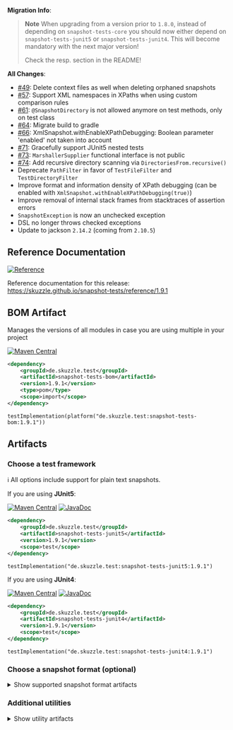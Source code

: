 **Migration Info**: 

> **Note**
> When upgrading from a version prior to `1.8.0`, instead of depending on `snapshot-tests-core` you should now 
> either depend on `snapshot-tests-junit5` or `snapshot-tests-junit4`. 
> This will become mandatory with the next major version!
> 
> Check the resp. section in the README!

**All Changes**: 

* [#49](https://github.com/skuzzle/snapshot-tests/issues/49): Delete context files as well when deleting orphaned snapshots
* [#57](https://github.com/skuzzle/snapshot-tests/issues/57): Support XML namespaces in XPaths when using custom comparison rules
* [#61](https://github.com/skuzzle/snapshot-tests/issues/61): `@SnapshotDirectory` is not allowed anymore on test methods, only on test class
* [#64](https://github.com/skuzzle/snapshot-tests/issues/64): Migrate build to gradle
* [#66](https://github.com/skuzzle/snapshot-tests/issues/66): XmlSnapshot.withEnableXPathDebugging: Boolean parameter 'enabled' not taken into account
* [#71](https://github.com/skuzzle/snapshot-tests/issues/71): Gracefully support JUnit5 nested tests
* [#73](https://github.com/skuzzle/snapshot-tests/issues/73): `MarshallerSupplier` functional interface is not public
* [#74](https://github.com/skuzzle/snapshot-tests/issues/74): Add recursive directory scanning via `DirectoriesFrom.recursive()`
* Deprecate `PathFilter` in favor of `TestFileFilter` and `TestDirectoryFilter`
* Improve format and information density of XPath debugging (can be enabled with `XmlSnapshot.withEnableXPathDebugging(true)`)
* Improve removal of internal stack frames from stacktraces of assertion errors
* `SnapshotException` is now an unchecked exception
* DSL no longer throws checked exceptions
* Update to jackson `2.14.2` (coming from `2.10.5`)

## Reference Documentation

[![Reference](https://img.shields.io/static/v1?label=Reference&message=1.9.1&color=orange)](https://skuzzle.github.io/snapshot-tests/reference/1.9.1)

Reference documentation for this release: https://skuzzle.github.io/snapshot-tests/reference/1.9.1


## BOM Artifact
Manages the versions of all modules in case you are using multiple in your project

[![Maven Central](https://img.shields.io/static/v1?label=MavenCentral&message=1.9.1&color=blue)](https://search.maven.org/artifact/de.skuzzle.test/snapshot-tests-bom/1.9.1/jar)

```xml
<dependency>
    <groupId>de.skuzzle.test</groupId>
    <artifactId>snapshot-tests-bom</artifactId>
    <version>1.9.1</version>
    <type>pom</type>
    <scope>import</scope>
</dependency>
```

```
testImplementation(platform("de.skuzzle.test:snapshot-tests-bom:1.9.1"))
```

## Artifacts

### Choose a test framework

ℹ️ All options include support for plain text snapshots.

If you are using **JUnit5**:

[![Maven Central](https://img.shields.io/static/v1?label=MavenCentral&message=1.9.1&color=blue)](https://search.maven.org/artifact/de.skuzzle.test/snapshot-tests-junit5/1.9.1/jar) [![JavaDoc](https://img.shields.io/static/v1?label=JavaDoc&message=1.9.1&color=orange)](http://www.javadoc.io/doc/de.skuzzle.test/snapshot-tests-junit5/1.9.1)

```xml
<dependency>
    <groupId>de.skuzzle.test</groupId>
    <artifactId>snapshot-tests-junit5</artifactId>
    <version>1.9.1</version>
    <scope>test</scope>
</dependency>
```

```
testImplementation("de.skuzzle.test:snapshot-tests-junit5:1.9.1")
```

If you are using **JUnit4**:

[![Maven Central](https://img.shields.io/static/v1?label=MavenCentral&message=1.9.1&color=blue)](https://search.maven.org/artifact/de.skuzzle.test/snapshot-tests-junit4/1.9.1/jar) [![JavaDoc](https://img.shields.io/static/v1?label=JavaDoc&message=1.9.1&color=orange)](http://www.javadoc.io/doc/de.skuzzle.test/snapshot-tests-junit4/1.9.1)

```xml
<dependency>
    <groupId>de.skuzzle.test</groupId>
    <artifactId>snapshot-tests-junit4</artifactId>
    <version>1.9.1</version>
    <scope>test</scope>
</dependency>
```

```
testImplementation("de.skuzzle.test:snapshot-tests-junit4:1.9.1")
```

### Choose a snapshot format (optional)
<details>
    <summary>Show supported snapshot format artifacts</summary>
    
If you want **JSON** based snapshots:

[![Maven Central](https://img.shields.io/static/v1?label=MavenCentral&message=1.9.1&color=blue)](https://search.maven.org/artifact/de.skuzzle.test/snapshot-tests-jackson/1.9.1/jar) [![JavaDoc](https://img.shields.io/static/v1?label=JavaDoc&message=1.9.1&color=orange)](http://www.javadoc.io/doc/de.skuzzle.test/snapshot-tests-jackson/1.9.1)

```xml
<dependency>
    <groupId>de.skuzzle.test</groupId>
    <artifactId>snapshot-tests-jackson</artifactId>
    <version>1.9.1</version>
    <scope>test</scope>
</dependency>
```

```
testImplementation("de.skuzzle.test:snapshot-tests-jackson:1.9.1")
```

If you want **XML** based snapshots using jaxb and `javax.xml` legacy namespaces:

[![Maven Central](https://img.shields.io/static/v1?label=MavenCentral&message=1.9.1&color=blue)](https://search.maven.org/artifact/de.skuzzle.test/snapshot-tests-jaxb/1.9.1/jar) [![JavaDoc](https://img.shields.io/static/v1?label=JavaDoc&message=1.9.1&color=orange)](http://www.javadoc.io/doc/de.skuzzle.test/snapshot-tests-jaxb/1.9.1)

```xml
<dependency>
    <groupId>de.skuzzle.test</groupId>
    <artifactId>snapshot-tests-jaxb</artifactId>
    <version>1.9.1</version>
    <scope>test</scope>
</dependency>
```

```
testImplementation("de.skuzzle.test:snapshot-tests-jaxb:1.9.1")
```

If you want **XML** based snapshots using jaxb new `jakarta.xml` namespaces:

[![Maven Central](https://img.shields.io/static/v1?label=MavenCentral&message=1.9.1&color=blue)](https://search.maven.org/artifact/de.skuzzle.test/snapshot-tests-jaxb-jakarta/1.9.1/jar) [![JavaDoc](https://img.shields.io/static/v1?label=JavaDoc&message=1.9.1&color=orange)](http://www.javadoc.io/doc/de.skuzzle.test/snapshot-tests-jaxb-jakarta/1.9.1)

```xml
<dependency>
    <groupId>de.skuzzle.test</groupId>
    <artifactId>snapshot-tests-jaxb-jakarta</artifactId>
    <version>1.9.1</version>
    <scope>test</scope>
</dependency>
```

```
testImplementation("de.skuzzle.test:snapshot-tests-jaxb-jakarta:1.9.1")
```

If you want **HTML** based snapshots:

[![Maven Central](https://img.shields.io/static/v1?label=MavenCentral&message=1.9.1&color=blue)](https://search.maven.org/artifact/de.skuzzle.test/snapshot-tests-html/1.9.1/jar) [![JavaDoc](https://img.shields.io/static/v1?label=JavaDoc&message=1.9.1&color=orange)](http://www.javadoc.io/doc/de.skuzzle.test/snapshot-tests-html/1.9.1)

```xml
<dependency>
    <groupId>de.skuzzle.test</groupId>
    <artifactId>snapshot-tests-html</artifactId>
    <version>1.9.1</version>
    <scope>test</scope>
</dependency>
```

```
testImplementation("de.skuzzle.test:snapshot-tests-html:1.9.1")
```
</details>

### Additional utilities

<details>
    <summary>Show utility artifacts</summary>

Directory Params

[![Maven Central](https://img.shields.io/static/v1?label=MavenCentral&message=1.9.1&color=blue)](https://search.maven.org/artifact/de.skuzzle.test/snapshot-tests-directory-params/1.9.1/jar) [![JavaDoc](https://img.shields.io/static/v1?label=JavaDoc&message=1.9.1&color=orange)](http://www.javadoc.io/doc/de.skuzzle.test/snapshot-tests-directory-params/1.9.1)

```xml
<dependency>
    <groupId>de.skuzzle.test</groupId>
    <artifactId>snapshot-tests-directory-params</artifactId>
    <version>1.9.1</version>
    <scope>test</scope>
</dependency>
```

```
testImplementation("de.skuzzle.test:snapshot-tests-directory-params:1.9.1")
```

Object normalization (⚠️ Experimental⚠)

[![Maven Central](https://img.shields.io/static/v1?label=MavenCentral&message=1.9.1&color=blue)](https://search.maven.org/artifact/de.skuzzle.test/snapshot-tests-normalize/1.9.1/jar) [![JavaDoc](https://img.shields.io/static/v1?label=JavaDoc&message=1.9.1&color=orange)](http://www.javadoc.io/doc/de.skuzzle.test/snapshot-tests-normalize/1.9.1)

```xml
<dependency>
    <groupId>de.skuzzle.test</groupId>
    <artifactId>snapshot-tests-normalize</artifactId>
    <version>1.9.1</version>
    <scope>test</scope>
</dependency>
```

```
testImplementation("de.skuzzle.test:snapshot-tests-normalize:1.9.1")
```
</details>